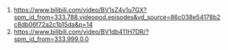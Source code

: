 1. https://www.bilibili.com/video/BV1sZ4y1u7GX?spm_id_from=333.788.videopod.episodes&vd_source=86c038e54178b2c8db06f72a2c1b15da&p=14
2. https://www.bilibili.com/video/BV1db411H7DR/?spm_id_from=333.999.0.0
